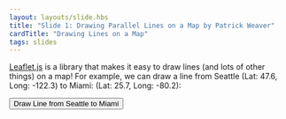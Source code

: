 ```yaml
---
layout: layouts/slide.hbs
title: "Slide 1: Drawing Parallel Lines on a Map by Patrick Weaver"
cardTitle: "Drawing Lines on a Map"
tags: slides
---
```


[Leaflet.js](https://leafletjs.com/) is a library that makes it easy to draw lines (and lots of other things) on a map! For example, we can draw a line from Seattle (Lat: 47.6, Long: -122.3) to Miami: (Lat: 25.7, Long: -80.2):

<button onClick="seattleToMiami()">Draw Line from Seattle to Miami</button>